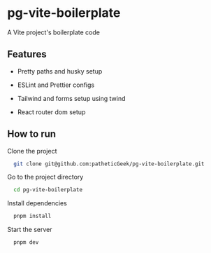 # pg-vite-boilerplate

A Vite project's boilerplate code

## Features

- Pretty paths and husky setup

- ESLint and Prettier configs

- Tailwind and forms setup using twind

- React router dom setup

## How to run

Clone the project

```bash
  git clone git@github.com:patheticGeek/pg-vite-boilerplate.git
```

Go to the project directory

```bash
  cd pg-vite-boilerplate
```

Install dependencies

```bash
  pnpm install
```

Start the server

```bash
  pnpm dev
```
